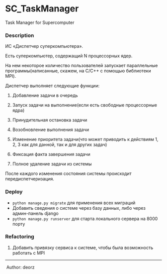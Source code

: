 # SC_TaskManager
Task Manager for Supercomputer


### Description
ИС «Диспетчер суперкомпьютера».

Есть суперкомпьютер, содержащий N процессорных ядер.

На нем некоторое количество пользователей запускает параллельные программы(написанные, скажем, на С/C++ с помощью библиотеки MPI).

Диспетчер выполняет следующие функции:

1. Добавление задачи в очередь

2. Запуск задачи на выполнение(если есть свободные процессорные ядра)

3. Принудительная остановка задачи

4. Возобновление выполнения задачи

5. Изменение приоритета задачи(что может приводить к действиям 1, 2, 3 как для данной, так и для других задач)

6. Фиксация факта завершения задачи

7. Полное удаление задачи из системы

После каждого изменения состояния системы происходит передиспетчеризация.

### Deploy

- `python manage.py migrate` для применения всех миграций
- Добавить сведения о системе через базу данных, либо через админ-панель django
- `python manage.py runserver` для старта локального сервера на 8000 порту


### Refactoring

1. Добавить привязку сервиса к системе, чтобы была возможность работать с MPI
------

​																																									Author: deorz

